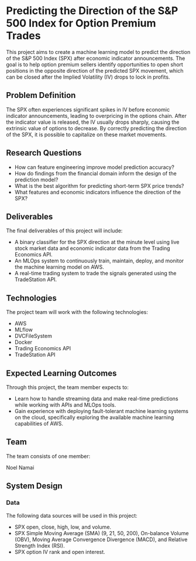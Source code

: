 # Predicting the Direction of the S&P 500 Index for Option Premium Trades

This project aims to create a machine learning model to predict the direction of the S&P 500 Index (SPX) after economic indicator announcements. The goal is to help option premium sellers identify opportunities to open short positions in the opposite direction of the predicted SPX movement, which can be closed after the Implied Volatility (IV) drops to lock in profits.

## Problem Definition

The SPX often experiences significant spikes in IV before economic indicator announcements, leading to overpricing in the options chain. After the indicator value is released, the IV usually drops sharply, causing the extrinsic value of options to decrease. By correctly predicting the direction of the SPX, it is possible to capitalize on these market movements.

## Research Questions

- How can feature engineering improve model prediction accuracy?
- How do findings from the financial domain inform the design of the prediction model?
- What is the best algorithm for predicting short-term SPX price trends?
- What features and economic indicators influence the direction of the SPX?

## Deliverables

The final deliverables of this project will include:

- A binary classifier for the SPX direction at the minute level using live stock market data and economic indicator data from the Trading Economics API.
- An MLOps system to continuously train, maintain, deploy, and monitor the machine learning model on AWS.
- A real-time trading system to trade the signals generated using the TradeStation API.

## Technologies

The project team will work with the following technologies:

- AWS
- MLflow
- DVCFileSystem
- Docker
- Trading Economics API
- TradeStation API

## Expected Learning Outcomes

Through this project, the team member expects to:

- Learn how to handle streaming data and make real-time predictions while working with APIs and MLOps tools.
- Gain experience with deploying fault-tolerant machine learning systems on the cloud, specifically exploring the available machine learning capabilities of AWS.

## Team

The team consists of one member:

Noel Namai

## System Design

### Data

The following data sources will be used in this project:

- SPX open, close, high, low, and volume.
- SPX Simple Moving Average (SMA) (9, 21, 50, 200), On-balance Volume (OBV), Moving Average Convergence Divergence (MACD), and Relative Strength Index (RSI).
- SPX option IV rank and open interest.